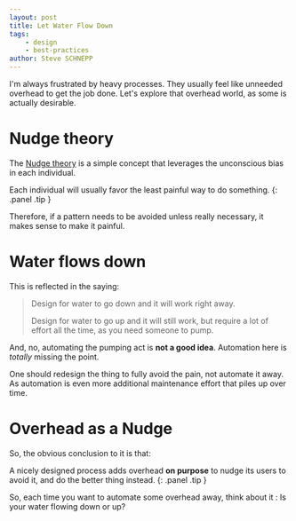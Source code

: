 ```yaml
---
layout: post
title: Let Water Flow Down
tags:
    - design
    - best-practices
author: Steve SCHNEPP
---
```


I'm always frustrated by heavy processes. They usually feel like unneeded
overhead to get the job done. Let's explore that overhead world, as some is
actually desirable.

# Nudge theory

The [Nudge theory](https://en.wikipedia.org/wiki/Nudge_theory) is a simple
concept that leverages the unconscious bias in each individual.

Each individual will usually favor the least painful way to do something.
{: .panel .tip }

Therefore, if a pattern needs to be avoided unless really necessary, it makes
sense to make it painful.

# Water flows down

This is reflected in the saying:

> Design for water to go down and it will work right away.
>
> Design for water to go up and it will still work, but require a lot of effort
> all the time, as you need someone to pump.

And, no, automating the pumping act is **not a good idea**. Automation here is
*totally* missing the point.

One should redesign the thing to fully avoid the pain, not automate it away. As
automation is even more additional maintenance effort that piles up over time.

# Overhead as a Nudge

So, the obvious conclusion to it is that:

A nicely designed process adds overhead **on purpose** to nudge its users to
avoid it, and do the better thing instead.
{: .panel .tip }

So, each time you want to automate some overhead away, think about it : Is your
water flowing down or up?
